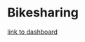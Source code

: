 # Bikesharing

[link to dashboard](https://public.tableau.com/app/profile/spring7540/viz/Citibike_Trip_Data)
